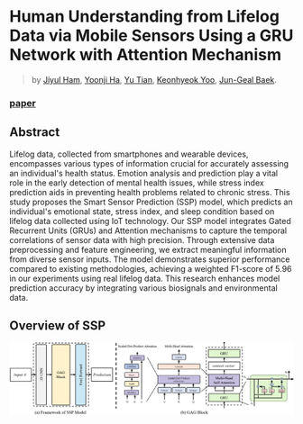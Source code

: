 # Human Understanding from Lifelog Data via Mobile Sensors Using a GRU Network with Attention Mechanism
>
> by [Jiyul Ham](), [Yoonji Ha](),  [Yu Tian](), [Keonhyeok Yoo](), [Jun-Geal Baek]().

### [paper]()

## Abstract
Lifelog data, collected from smartphones and wearable devices, encompasses various types of information crucial for accurately assessing an individual's health status. Emotion analysis and prediction play a vital role in the early detection of mental health issues, while stress index prediction aids in preventing health problems related to chronic stress. This study proposes the Smart Sensor Prediction (SSP) model, which predicts an individual's emotional state, stress index, and sleep condition based on lifelog data collected using IoT technology. Our SSP model integrates Gated Recurrent Units (GRUs) and Attention mechanisms to capture the temporal correlations of sensor data with high precision. Through extensive data preprocessing and feature engineering, we extract meaningful information from diverse sensor inputs. The model demonstrates superior performance compared to existing methodologies, achieving a weighted F1-score of 5.96 in our experiments using real lifelog data. This research enhances model prediction accuracy by integrating various biosignals and environmental data.  

  ## Overview of SSP
  ![overview](https://github.com/YUL-git/SSP_Smart-Sensor-Prediction/blob/main/asset/SSP_model.png)
  
